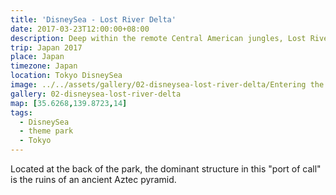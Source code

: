```yaml
---
title: 'DisneySea - Lost River Delta'
date: 2017-03-23T12:00:00+08:00
description: Deep within the remote Central American jungles, Lost River Delta represents the ruins of an ancient civilization.
trip: Japan 2017
place: Japan
timezone: Japan
location: Tokyo DisneySea
image: ../../assets/gallery/02-disneysea-lost-river-delta/Entering the tunnel.jpeg
gallery: 02-disneysea-lost-river-delta
map: [35.6268,139.8723,14]
tags:
  - DisneySea
  - theme park
  - Tokyo
---
```

Located at the back of the park, the dominant structure in this "port of call" is the ruins of an ancient Aztec pyramid.
